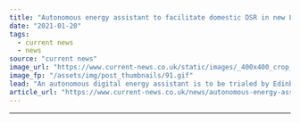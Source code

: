 ```yaml
---
title: "Autonomous energy assistant to facilitate domestic DSR in new Living Lab trial"
date: "2021-01-20"
tags: 
  - current news
  - news
source: "current news"
image_url: "https://www.current-news.co.uk/static/images/_400x400_crop_center-center/living-lab-energy-systems-catapult.gif"
image_fp: "/assets/img/post_thumbnails/91.gif"
lead: "​An autonomous digital energy assistant is to be trialed by Edinburgh-based Amp X in 50 Living Lab homes run by the Energy Systems Catapult."
article_url: "https://www.current-news.co.uk/news/autonomous-energy-assistant-to-facilitate-domestic-dsr-in-new-living-lab-trial?utm_source=rss-feeds&utm_medium=rss&utm_campaign=rss"
---
```


---
